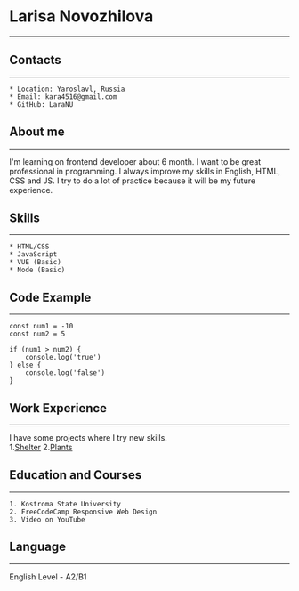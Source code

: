 # **Larisa Novozhilova**
******


## **Contacts**
******
    * Location: Yaroslavl, Russia
    * Email: kara4516@gmail.com
    * GitHub: LaraNU

## **About me**
******
I'm learning on frontend developer about 6 month. I want to be great professional in programming. I always improve my skills in English, HTML, CSS and JS.  I try to do a lot of practice because it will be my future experience. 

## **Skills**
******
    * HTML/CSS
    * JavaScript
    * VUE (Basic)
    * Node (Basic)

## **Code Example**
******
```
const num1 = -10
const num2 = 5

if (num1 > num2) {
    console.log('true')
} else {
    console.log('false')
}
```

## **Work Experience**
******
I have some projects where I try new skills.\
    1.[Shelter](https://rolling-scopes-school.github.io/laranu-JSFE2023Q1//shelter/pages/main/)
    2.[Plants](https://rolling-scopes-school.github.io/laranu-JSFEPRESCHOOL2022Q4/plants/)

## **Education and Courses**
******
    1. Kostroma State University
    2. FreeCodeCamp Responsive Web Design
    3. Video on YouTube

## **Language**
******
English Level - A2/B1